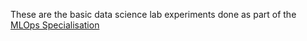 These are the basic data science lab experiments done as part of the [MLOps Specialisation](https://www.coursera.org/specializations/mlops-machine-learning-duke)
